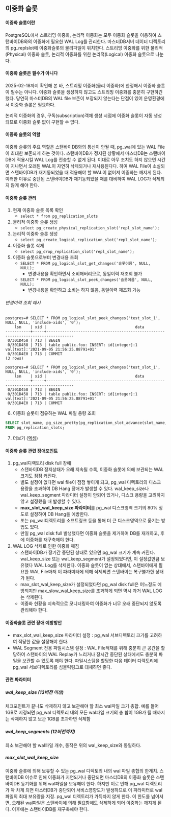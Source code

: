 ## 이중화 슬롯

#### 이중화 슬롯이란
PostgreSQL에서 스트리밍 이중화, 논리적 이중화는 모두 이중화 슬롯을 이용하여 스탠바이DB와의 이중화에 필요한 WAL Log를 관리한다. 마스터DB서버 데이터 디렉토리의 pg_replslot에 이중화슬롯의 물리파일이 위치한다. 스트리밍 이중화를 위한 물리적(Physical) 이중화 슬롯, 논리적 이중화를 위한 논리적(Logical) 이중화 슬롯으로 나눈다.

#### 이중화 슬롯은 필수가 아니다
2025-02-18까지 확인해 본 바, 스트리밍 이중화(물리 이중화)에 한정해서 이중화 슬롯이 필수는 아니다. 이중화 슬롯을 생성하지 않고도 스트리밍 이중화를 충분히 구현하긴 했다. 당연히 마스터DB의 WAL file 보존이 보장되지 않는다는 단점이 있어 운영환경에서 이중화 슬롯은 필요하다. 

논리적 이중화의 경우, 구독(subscription)객체 생성 시점에 이중화 슬롯이 자동 생성되므로 이중화 슬롯 없이 구현할 수 없다.

#### 이중화 슬롯의 역할
이중화 슬롯의 주요 역할은 스탠바이DB와의 통신이 안될 때, pg_wal에 있는 WAL File이 최대한 보존되게 하는 것이다. 스탠바이DB가 정지된 상황에서 마스터DB는 스탠바이DB에 적용시킬 WAL Log를 전송할 수 없게 된다. 이대로 아무 조치도 하지 않으면 시간이 지나면서 오래된 WAL이 자연히 삭제되거나 재사용된다다. 하여 WAL File이 소실되면 스탠바이DB가 재기동되었을 때 적용해야 할 WAL이 없어져 이중화는 깨지게 된다. 이러한 이유로 중단된 스탠바이DB가 재기동되었을 때를 대비하여 WAL LOG가 삭제되지 않게 해야 한다.

#### 이중화 슬롯 관리
1. 현재 이중화 슬롯 목록 확인
   - `select * from pg_replication_slots`
2. 물리적 이중화 슬롯 생성
   - `select pg_create_physical_replication_slot('repl_slot_name');`
3. 논리적 이중화 슬롯 생성
   - `select pg_create_logical_replication_slot('repl_slot_name');`
4. 이중화 슬롯 삭제
   - `select pg_drop_replication_slot('repl_slot_name');`
5. 이중화 슬롯으로부터 변경내용 조회
   - `SELECT * FROM pg_logical_slot_get_changes('슬롯이름', NULL, NULL);`
     - 변경내용을 확인하면서 소비해버리므로, 동일이력 재조회 불가
   - `SELECT * FROM pg_logical_slot_peek_changes('슬롯이름', NULL, NULL);`
     - 변경내용을 확인하고 소비는 하지 않음, 동일이력 재조회 가능
###### 변경이력 조회 예시
```
postgres=# SELECT * FROM pg_logical_slot_peek_changes('test_slot_1', NULL, NULL, 'include-xids', '0');
    lsn    | xid |                                       data                                       
-----------+-----+----------------------------------------------------------------------------------
 0/301D458 | 713 | BEGIN
 0/301D458 | 713 | table public.foo: INSERT: id[integer]:1 val[text]:'2021-09-05 21:56:25.88791+01'
 0/301D4E0 | 713 | COMMIT
(3 rows)

postgres=# SELECT * FROM pg_logical_slot_peek_changes('test_slot_1', NULL, NULL, 'include-xids', '0');
    lsn    | xid |                                       data                                       
-----------+-----+----------------------------------------------------------------------------------
 0/301D458 | 713 | BEGIN
 0/301D458 | 713 | table public.foo: INSERT: id[integer]:1 val[text]:'2021-09-05 21:56:25.88791+01'
 0/301D4E0 | 713 | COMMIT
```    

6. 이중화 슬롯이 점유하는 WAL 파일 용량 조회
```sql
SELECT slot_name, pg_size_pretty(pg_replication_slot_advance(slot_name, restart_lsn))
FROM pg_replication_slots;
```
7. 더보기 ([엑셈](https://blog.ex-em.com/1809))

#### 이중화 슬롯 관련 장애포인트
1. pg_wal디렉토리 disk full 장애
   - 스탠바이DB 정지상태가 오래 지속될 수록, 이중화 슬롯에 의해 보관되는 WAL 크기도 점점 커진다.
   - 별도 설정이 없다면 wal file이 점점 쌓이게 되고, pg_wal 디렉토리의 디스크 용량을 초과하여 DB Hang 장애가 발생할 수 있다. wal_keep_size나 wal_keep_segment 파라미터 설정이 안되어 있거나, 디스크 용량을 고려하지 않고 설정했을 때 발생할 수 있다.
   - **max_slot_wal_keep_size 파라미터**를 pg_wal 디스크영역 크기의 80% 정도로 설정하여 DB Hang을 예방한다.
   - 또는 pg_wal디렉토리를 소프트링크 등을 통해 더 큰 디스크영역으로 옮기는 방법도 있다.
   - 만일 pg_wal disk full 발생했다면 이중화 슬롯을 제거하여 DB를 재개하고, 후에 이중화를 재구축해야 한다.
2. WAL LOG 삭제로 인한 이중화 깨짐
   - 스탠바이DB가 장기간 중단된 상태로 있으면 pg_wal 크기가 계속 커진다. wal_keep_size 또는 wal_keep_segment가 설정되었다면, 이 설정값만큼 보유했다 WAL Log를 삭제한다. 이중화 슬롯이 없는 상태에서, 스탠바이에게 필요한 WAL File마저 이 파라미터에 의해 삭제되면 스탠바이는 복구불가한 상태가 된다.
   - max_slot_wal_keep_size가 설정되었다면 pg_wal disk full은 어느정도 예방되지만 max_slow_wal_keep_size를 초과하게 되면 역시 과거 WAL LOG는 삭제된다.
   - 이중화 현황을 지속적으로 모니터링하여 이중화가 너무 오래 중단되지 않도록 관리해야 한다.


#### 이중화슬롯 관련 장애 예방방안
  - max_slot_wal_keep_size 파라미터 설정 : pg_wal 서브디렉토리 크기를 고려하여 적당한 값을 설정해야 한다. 
  - WAL Segment 전용 파일시스템 설정 : WAL File적재를 위해 충분히 큰 공간을 할당하여 스탠바이의 WAL Replay가 느리거나 장시간 중단된 상태에서도 충분히 파일을 보관할 수 있도록 해야 한다. 파일시스템을 할당한 다음 데이터 디렉토리에 pg_wal 서브디렉토리를 심볼릭링크로 대체하면 좋다.

#### 관련 파라미터

##### wal_keep_size (13버전 이상)
체크포인트가 끝나도 삭제하지 않고 보관해야 할 최소 wal파일 크기 총합.
예를 들어 1GB로 지정되면 pg_wal 디렉토리 내의 모든 wal파일 크기의 총 합이 1GB가 될 때까지는 삭제하지 않고 보관
1GB를 초과하면 삭제함
##### wal_keep_segments (12버전까지)
최소 보관해야 할 wal파일 개수, 동작은 위의 wal_keep_size와 동일하다.
##### max_slot_wal_keep_size 
이중화 슬롯에 의해 보유할 수 있는 pg_wal 디렉토리 내의 wal 파일 총합의 한계치.
스탠바이DB 이슈로 인해 이중화가 지연되거나 중단되면 마스터DB의 이중화 슬롯은 스탠바이DB 동기화를 위해 wal파일을 보유해야 한다. 하지만 이로 인해 pg_wal 디렉토리가 꽉 차게 되면 마스터DB가 중단되어 서비스영향도가 발생하므로
이 파라미터로 wal파일의 최대 보유량을 지정. pg_wal 디렉토리가 가득차지 않게 한다. 이 한도를 넘어서면, 오래된 wal파일은 스탠바이에 의해 필요함에도 삭제하게 되어 이중화는 깨지게 된다. 이후에는 스탠바이DB를 재구축해야 한다.
